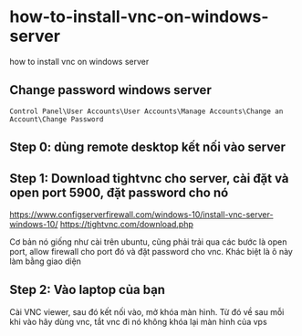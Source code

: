 # how-to-install-vnc-on-windows-server
how to install vnc on windows server

## Change password windows server
```
Control Panel\User Accounts\User Accounts\Manage Accounts\Change an Account\Change Password
```


## Step 0: dùng remote desktop kết nối vào server
## Step 1: Download tightvnc cho server, cài đặt và open port 5900, đặt password cho nó
https://www.configserverfirewall.com/windows-10/install-vnc-server-windows-10/
https://tightvnc.com/download.php

Cơ bản nó giống như cài trên ubuntu, cũng phải trải qua các bước là open port, allow firewall cho port đó và đặt password cho vnc. Khác biệt là ô này làm bằng giao diện
## Step 2: Vào laptop của bạn
Cài VNC viewer, sau đó kết nối vào, mở khóa màn hình. Từ đó về sau mỗi khi vào hãy dùng vnc, tắt vnc đi nó không khóa lại màn hình của vps
